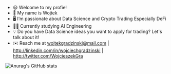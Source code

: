- 😃 Welcome to my profie!
- 👋 My name is Wojtek
- 🖥️ I’m passionate about Data Science and Crypto Trading Especially DeFi
- 👨‍🎓 Currently studying AI Engineering
- 💡 Do you have Data Science ideas you want to apply for trading? Let's talk about it!
- ✉️ Reach me at wojtekgradzinski@mail.com  | http://linkedin.com/in/wojciechgradzinski | http://twitter.com/WojcieszekGra

 

![Anurag's GitHub stats](https://github-readme-stats.vercel.app/api?username=wojtekgradzinski&show_icons=true&theme=radical)

